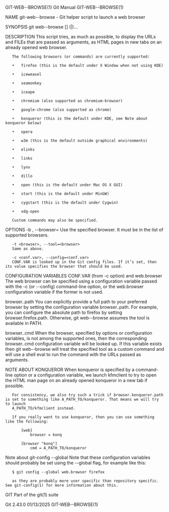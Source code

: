 GIT-WEB--BROWSE(1)							  Git Manual							    GIT-WEB--BROWSE(1)

NAME
       git-web--browse - Git helper script to launch a web browser

SYNOPSIS
       git web--browse [<options>] (<URL>|<file>)...

DESCRIPTION
       This script tries, as much as possible, to display the URLs and FILEs that are passed as arguments, as HTML pages in new tabs on an already opened web
       browser.

       The following browsers (or commands) are currently supported:

       •   firefox (this is the default under X Window when not using KDE)

       •   iceweasel

       •   seamonkey

       •   iceape

       •   chromium (also supported as chromium-browser)

       •   google-chrome (also supported as chrome)

       •   konqueror (this is the default under KDE, see Note about konqueror below)

       •   opera

       •   w3m (this is the default outside graphical environments)

       •   elinks

       •   links

       •   lynx

       •   dillo

       •   open (this is the default under Mac OS X GUI)

       •   start (this is the default under MinGW)

       •   cygstart (this is the default under Cygwin)

       •   xdg-open

       Custom commands may also be specified.

OPTIONS
       -b <browser>, --browser=<browser>
	   Use the specified browser. It must be in the list of supported browsers.

       -t <browser>, --tool=<browser>
	   Same as above.

       -c <conf.var>, --config=<conf.var>
	   CONF.VAR is looked up in the Git config files. If it’s set, then its value specifies the browser that should be used.

CONFIGURATION VARIABLES
   CONF.VAR (from -c option) and web.browser
       The web browser can be specified using a configuration variable passed with the -c (or --config) command-line option, or the web.browser configuration
       variable if the former is not used.

   browser.<tool>.path
       You can explicitly provide a full path to your preferred browser by setting the configuration variable browser.<tool>.path. For example, you can
       configure the absolute path to firefox by setting browser.firefox.path. Otherwise, git web--browse assumes the tool is available in PATH.

   browser.<tool>.cmd
       When the browser, specified by options or configuration variables, is not among the supported ones, then the corresponding browser.<tool>.cmd
       configuration variable will be looked up. If this variable exists then git web--browse will treat the specified tool as a custom command and will use a
       shell eval to run the command with the URLs passed as arguments.

NOTE ABOUT KONQUEROR
       When konqueror is specified by a command-line option or a configuration variable, we launch kfmclient to try to open the HTML man page on an already
       opened konqueror in a new tab if possible.

       For consistency, we also try such a trick if browser.konqueror.path is set to something like A_PATH_TO/konqueror. That means we will try to launch
       A_PATH_TO/kfmclient instead.

       If you really want to use konqueror, then you can use something like the following:

		   [web]
			   browser = konq

		   [browser "konq"]
			   cmd = A_PATH_TO/konqueror

   Note about git-config --global
       Note that these configuration variables should probably be set using the --global flag, for example like this:

	   $ git config --global web.browser firefox

       as they are probably more user specific than repository specific. See git-config(1) for more information about this.

GIT
       Part of the git(1) suite

Git 2.43.0								  01/13/2025							    GIT-WEB--BROWSE(1)

